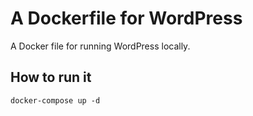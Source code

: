 # A Dockerfile for WordPress
A Docker file for running WordPress locally.

## How to run it

```
docker-compose up -d
```
